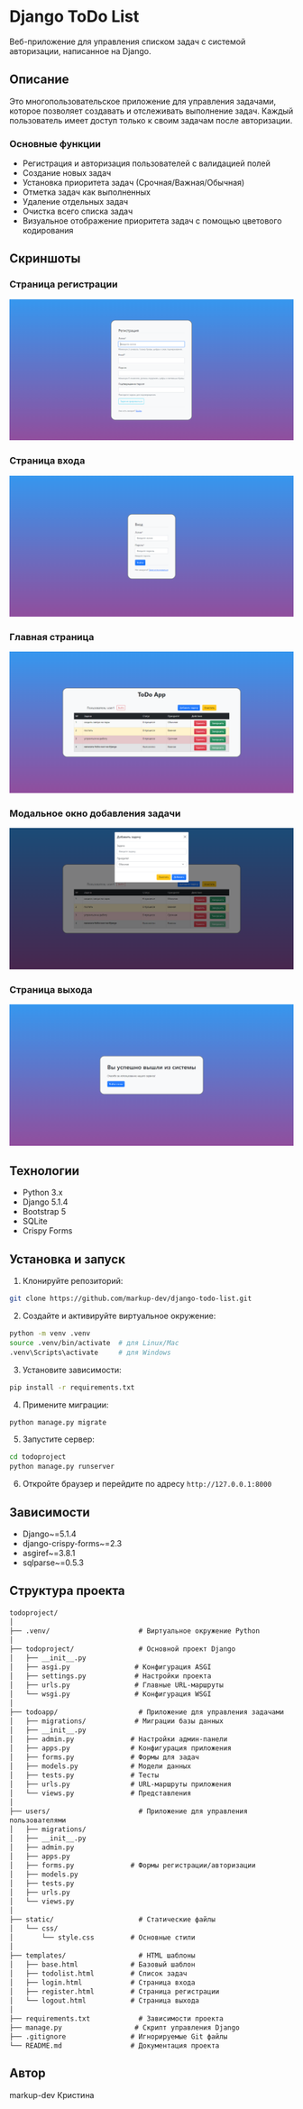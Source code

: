 # Django ToDo List

Веб-приложение для управления списком задач с системой авторизации, написанное на Django.

## Описание

Это многопользовательское приложение для управления задачами, которое позволяет создавать и отслеживать выполнение задач. Каждый пользователь имеет доступ только к своим задачам после авторизации.

### Основные функции

- Регистрация и авторизация пользователей с валидацией полей
- Создание новых задач
- Установка приоритета задач (Срочная/Важная/Обычная)
- Отметка задач как выполненных
- Удаление отдельных задач
- Очистка всего списка задач
- Визуальное отображение приоритета задач с помощью цветового кодирования

## Скриншоты

### Страница регистрации
![img.png](img.png)
### Страница входа
![img_1.png](img_1.png)
### Главная страница
![img_2.png](img_2.png)
### Модальное окно добавления задачи
![img_3.png](img_3.png)
### Страница выхода
![img_4.png](img_4.png)

## Технологии

- Python 3.x
- Django 5.1.4
- Bootstrap 5
- SQLite
- Crispy Forms

## Установка и запуск

1. Клонируйте репозиторий:

```bash
git clone https://github.com/markup-dev/django-todo-list.git
```

2. Создайте и активируйте виртуальное окружение:

```bash
python -m venv .venv
source .venv/bin/activate  # для Linux/Mac
.venv\Scripts\activate     # для Windows
```

3. Установите зависимости:

```bash
pip install -r requirements.txt
```

4. Примените миграции:

```bash
python manage.py migrate
```

5. Запустите сервер:

```bash
cd todoproject
python manage.py runserver
```

6. Откройте браузер и перейдите по адресу `http://127.0.0.1:8000`

## Зависимости

- Django~=5.1.4
- django-crispy-forms~=2.3
- asgiref~=3.8.1
- sqlparse~=0.5.3

## Структура проекта

```
todoproject/
│
├── .venv/                      # Виртуальное окружение Python
│
├── todoproject/                # Основной проект Django
│   ├── __init__.py
│   ├── asgi.py                # Конфигурация ASGI
│   ├── settings.py            # Настройки проекта
│   ├── urls.py                # Главные URL-маршруты
│   └── wsgi.py                # Конфигурация WSGI
│
├── todoapp/                    # Приложение для управления задачами
│   ├── migrations/            # Миграции базы данных
│   ├── __init__.py
│   ├── admin.py              # Настройки админ-панели
│   ├── apps.py               # Конфигурация приложения
│   ├── forms.py              # Формы для задач
│   ├── models.py             # Модели данных
│   ├── tests.py              # Тесты
│   ├── urls.py               # URL-маршруты приложения
│   └── views.py              # Представления
│
├── users/                      # Приложение для управления пользователями
│   ├── migrations/
│   ├── __init__.py
│   ├── admin.py
│   ├── apps.py
│   ├── forms.py              # Формы регистрации/авторизации
│   ├── models.py
│   ├── tests.py
│   ├── urls.py
│   └── views.py
│
├── static/                     # Статические файлы
│   └── css/
│       └── style.css         # Основные стили
│
├── templates/                  # HTML шаблоны
│   ├── base.html             # Базовый шаблон
│   ├── todolist.html         # Список задач
│   ├── login.html            # Страница входа
│   ├── register.html         # Страница регистрации
│   └── logout.html           # Страница выхода
│
├── requirements.txt            # Зависимости проекта
├── manage.py                  # Скрипт управления Django
├── .gitignore                # Игнорируемые Git файлы
└── README.md                 # Документация проекта
```

## Автор

markup-dev Кристина

